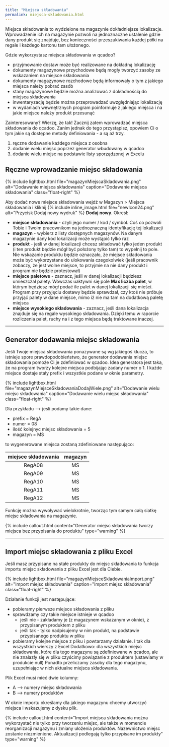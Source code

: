 ```yaml
---
title: "Miejsca składowania"
permalink: miejsca-skladowania.html
---
```


Miejsca składowania to wydzielone na magazynie dokładniejsze lokalizacje. Wprowadzenie ich na magazynie pozwoli na jednoznaczne ustalenie gdzie dany produkt się znajduje, bez konieczności przeszukiwania każdej półki na regale i każdego kartonu tam ułożonego.

Gdzie wykorzystasz miejsca składowania w qcadoo? 
- przyjmowanie dostaw może być realizowane na dokładną lokalizację
- dokumenty magazynowe przychodowe będą mogły tworzyć zasoby ze wskazaniem na miejsce składowania
- dokumenty magazynowe rozchodowe będą informowały o tym z jakiego miejsca należy pobrać zasób
- stany magazynowe będzie można analizować z dokładnością do miejsca składowania
- inwentaryzację będzie można przeprowadzać uwzględniając lokalizację
- w wydaniach wewnętrznych program poinformuje z jakiego miejsca i na jakie miejsce należy produkt przesunąć

Zainteresowany? Wierzę, że tak! 
Zacznij zatem wprowadzać miejsca składowania do qcadoo. Zanim jednak do tego przystąpisz, opowiem Ci o tym jakie są dostępne metody definiowania - a są aż trzy.

1. ręczne dodawanie każdego miejsca z osobna
2. dodanie wielu miejsc poprzez generator wbudowany w qcadoo
3. dodanie wielu miejsc na podstawie listy sporządzonej w Excelu

## Ręczne wprowadzanie miejsc składowania

{% include lightbox.html file="magazynMiejscaSkladowania.png" alt="Dodawanie miejsca składowania" caption="Dodawanie miejsca składowania" class="float-right" %}

Aby dodać nowe miejsce składowania wejdź w Magazyn > Miejsca składowania i kliknij {% include inline_image.html file="newIcon24.png" alt="Przycisk Dodaj nowy wydruk" %} **Dodaj nowy**. Określ:
- **miejsce składowania** - czyli jego numer / kod / symbol. Coś co pozwoli Tobie i Twoim pracownikom na jednoznaczną identyfikację tej lokalizacji
- **magazyn** - wybierz z listy dostępnych magazynów. Na danym magazynie dany kod lokalizacji może wystąpić tylko raz
- **produkt** - jeśli w danej lokalizacji chcesz składować tylko jeden produkt (i ten produkt będzie mógł być położony tylko tam) to wypełnij to pole. Nie wskazanie produktu będzie oznaczało, że miejsce składowania może być wykorzystane do ulokowania czegokolwiek (jeśli pracownik zobaczy, że jest wolne miejsce, to przyjmie na nie dany produkt i program nie będzie protestował)
- **miejsce paletowe** - zaznacz, jeśli w danej lokalizacji będziesz umieszczał palety. Wówczas uaktywni się pole **Max liczba palet**, w którym będziesz mógł podać ile palet w danej lokalizacji się mieści. Program przy przyjęciu dostawy będzie sprawdzał, czy ktoś nie próbuje przyjąć palety w dane miejsce, mimo iż nie ma tam na dodatkową paletę miejsca
- **miejsce wysokiego składowania** - zaznacz, jeśli dana lokalizacja znajduje się na regale wysokiego składowania. Dzięki temu w raporcie rozliczenia palet, ruchy na i z tego miejsca będą traktowane inaczej. 

---

## Generator dodawania miejsc składowania

Jeśli Twoje miejsca składowania ponazywane są wg jakiegoś klucza, to istnieje spore prawdopodobieństwo, że generator dodawania miejsc składowania pomoże Ci je zdefiniować w qcadoo. Idea generatora jest taka, że na program tworzy kolejne miejsca podbijając zadany numer o 1. I każde miejsce dostaje stały prefix i wszystkie podane w oknie parametry.

{% include lightbox.html file="magazynMiejsceSkladowaniaDodajWiele.png" alt="Dodawanie wielu miejsc składowania" caption="Dodawanie wielu miejsc składowania" class="float-right" %}

Dla przykładu --> jeśli podamy takie dane:
- prefix = RegA
- numer = 08
- ilość kolejnyc miejsc składowania = 5
- magazyn = MS

to wygenerowane miejsca zostaną zdefiniowane następująco:

miejsce składowania | magazyn
:-:|:-:
RegA08 | MS
RegA09 | MS
RegA10 | MS
RegA11 | MS
RegA12 | MS

Funkcję można wywoływać wielokrotnie, tworząc tym samym całą siatkę miejsc składowania na magazynie.

{% include callout.html content="Generator miejsc składowania tworzy miejsca bez przypisania do produktu" type="warning" %}

---

## Import miejsc składowania z pliku Excel

Jeśli masz przypisane na stałe produkty do miejsc składowania to funkcja importu miejsc składowania z pliku Excel jest dla Ciebie. 

{% include lightbox.html file="magazynMiejsceSkladowaniaImport.png" alt="Import miejsc składowania" caption="Import miejsc składowania" class="float-right" %}

Działanie funkcji jest następujące:
- pobieramy pierwsze miejsce składowania z pliku
- sprawdzamy czy takie miejsce istnieje w qcadoo
    - jeśli nie - zakładamy je (z magazynem wskazanym w oknie), z przypisanym produktem z pliku
    - jeśli tak - tylko nadpisujemy w nim produkt, na podstawie przypisanego produktu w pliku 
- pobieramy kolejne miejsce z pliku i powtarzamy działanie. I tak dla wszystkich wierszy z Excel
Dodatkowo: dla wszystkich miejsc składowania, które dla tego magazynu są zdefiniowane w qcadoo, ale nie znalazły się w pliku czyścimy powiązanie z produktem (ustawiamy w produkcie null)
Ponadto przeliczamy zasoby dla tego magazynu, uzupełniając w nich aktualne miejsca składowania.

Plik Excel musi mieć dwie kolumny:
- A --> numery miejsc składowania
- B --> numery produktów

W oknie importu określamy dla jakiego magazynu chcemy utworzyć miejsca i wskazujemy z dysku plik.

{% include callout.html content="Import miejsca składowania można wykorzystać nie tylko przy tworzeniu miejsc, ale także w momencie reorganizacji magazynu i zmiany ułożenia produktów. Nazewnictwo miejsc zostanie niezmienione. Aktualizacji podlegają tylko przypisane im produkty" type="warning" %}